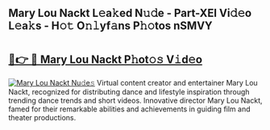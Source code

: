 ## Mary Lou Nackt L𝚎a𝚔ed N𝚞𝚍e - Part-XEl Vi𝚍𝚎o L𝚎a𝚔s - H𝚘𝚝 O𝚗𝚕yf𝚊ns P𝚑𝚘tos nSMVY

# <h2><a href="http://kf1vf4.oniu.top/?m=Mary+Lou+Nackt">🔗👉 🔴 Mary Lou Nackt P𝚑ot𝚘𝚜 V𝚒d𝚎o</a></h2>

[![Mary Lou Nackt Nu𝚍e𝚜](https://i.imgur.com/0qMVB7G.gif)](http://kf1vf4.oniu.top/?m=Mary+Lou+Nackt)
Virtual content creator and entertainer Mary Lou Nackt, recognized for distributing dance and lifestyle inspiration through trending dance trends and short videos. Innovative director Mary Lou Nackt, famed for their remarkable abilities and achievements in guiding film and theater productions.  
